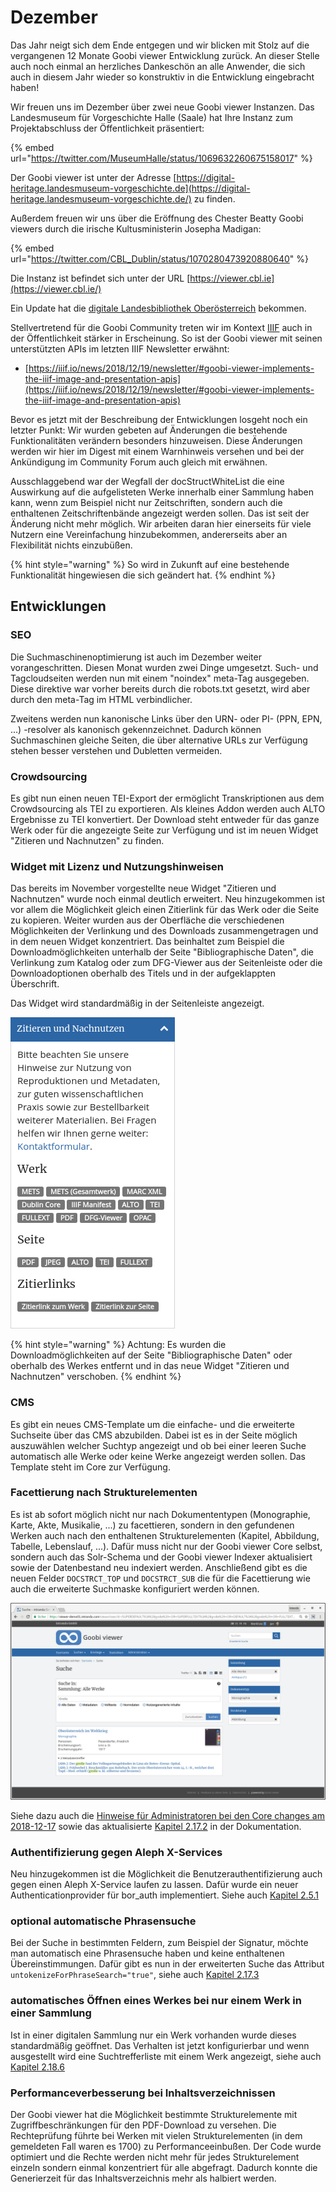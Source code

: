 # Dezember

Das Jahr neigt sich dem Ende entgegen und wir blicken mit Stolz auf die vergangenen 12 Monate Goobi viewer Entwicklung zurück. An dieser Stelle auch noch einmal an herzliches Dankeschön an alle Anwender, die sich auch in diesem Jahr wieder so konstruktiv in die Entwicklung eingebracht haben!

Wir freuen uns im Dezember über zwei neue Goobi viewer Instanzen. Das Landesmuseum für Vorgeschichte Halle (Saale) hat Ihre Instanz zum Projektabschluss der Öffentlichkeit präsentiert:

{% embed url="https://twitter.com/MuseumHalle/status/1069632260675158017" %}

Der Goobi viewer ist unter der Adresse [https://digital-heritage.landesmuseum-vorgeschichte.de](https://digital-heritage.landesmuseum-vorgeschichte.de/) zu finden.

Außerdem freuen wir uns über die Eröffnung des Chester Beatty Goobi viewers durch die irische Kultusministerin Josepha Madigan:

{% embed url="https://twitter.com/CBL_Dublin/status/1070280473920880640" %}

Die Instanz ist befindet sich unter der URL [https://viewer.cbl.ie](https://viewer.cbl.ie/)​

Ein Update hat die [digitale Landesbibliothek Oberösterreich](https://digi.landesbibliothek.at/) bekommen.

Stellvertretend für die Goobi Community treten wir im Kontext [IIIF](https://iiif.io/) auch in der Öffentlichkeit stärker in Erscheinung. So ist der Goobi viewer mit seinen unterstützten APIs im letzten IIIF Newsletter erwähnt:

* ​[https://iiif.io/news/2018/12/19/newsletter/#goobi-viewer-implements-the-iiif-image-and-presentation-apis](https://iiif.io/news/2018/12/19/newsletter/#goobi-viewer-implements-the-iiif-image-and-presentation-apis)​

Bevor es jetzt mit der Beschreibung der Entwicklungen losgeht noch ein letzter Punkt: Wir wurden gebeten auf Änderungen die bestehende Funktionalitäten verändern besonders hinzuweisen. Diese Änderungen werden wir hier im Digest mit einem Warnhinweis versehen und bei der Ankündigung im Community Forum auch gleich mit erwähnen.

Ausschlaggebend war der Wegfall der docStructWhiteList die eine Auswirkung auf die aufgelisteten Werke innerhalb einer Sammlung haben kann, wenn zum Beispiel nicht nur Zeitschriften, sondern auch die enthaltenen Zeitschriftenbände angezeigt werden sollen. Das ist seit der Änderung nicht mehr möglich. Wir arbeiten daran hier einerseits für viele Nutzern eine Vereinfachung hinzubekommen, andererseits aber an Flexibilität nichts einzubüßen.

{% hint style="warning" %}
So wird in Zukunft auf eine bestehende Funktionalität hingewiesen die sich geändert hat.
{% endhint %}

## &#x20;<a href="#entwicklungen" id="entwicklungen"></a>

## Entwicklungen <a href="#entwicklungen" id="entwicklungen"></a>

### SEO <a href="#seo" id="seo"></a>

Die Suchmaschinenoptimierung ist auch im Dezember weiter vorangeschritten. Diesen Monat wurden zwei Dinge umgesetzt. Such- und Tagcloudseiten werden nun mit einem "noindex" meta-Tag ausgegeben. Diese direktive war vorher bereits durch die robots.txt gesetzt, wird aber durch den meta-Tag im HTML verbindlicher.

Zweitens werden nun kanonische Links über den URN- oder PI- (PPN, EPN, ...) -resolver als kanonisch gekennzeichnet. Dadurch können Suchmaschinen gleiche Seiten, die über alternative URLs zur Verfügung stehen besser verstehen und Dubletten vermeiden.

### Crowdsourcing <a href="#crowdsourcing" id="crowdsourcing"></a>

Es gibt nun einen neuen TEI-Export der ermöglicht Transkriptionen aus dem Crowdsourcing als TEI zu exportieren. Als kleines Addon werden auch ALTO Ergebnisse zu TEI konvertiert. Der Download steht entweder für das ganze Werk oder für die angezeigte Seite zur Verfügung und ist im neuen Widget "Zitieren und Nachnutzen" zu finden.

### Widget mit Lizenz und Nutzungshinweisen <a href="#widget-mit-lizenz-und-nutzungshinweisen" id="widget-mit-lizenz-und-nutzungshinweisen"></a>

Das bereits im November vorgestellte neue Widget "Zitieren und Nachnutzen" wurde noch einmal deutlich erweitert. Neu hinzugekommen ist vor allem die Möglichkeit gleich einen Zitierlink für das Werk oder die Seite zu kopieren. Weiter wurden aus der Oberfläche die verschiedenen Möglichkeiten der Verlinkung und des Downloads zusammengetragen und in dem neuen Widget konzentriert. Das beinhaltet zum Beispiel die Downloadmöglichkeiten unterhalb der Seite "Bibliographische Daten", die Verlinkung zum Katalog oder zum DFG-Viewer aus der Seitenleiste oder die Downloadoptionen oberhalb des Titels und in der aufgeklappten Überschrift.

Das Widget wird standardmäßig in der Seitenleiste angezeigt.

![Erweitertes Widget zum "Zitieren und Nachnutzen"](<../.gitbook/assets/2018-12 widget cite and reuse.png>)

{% hint style="warning" %}
Achtung: Es wurden die Downloadmöglichkeiten auf der Seite "Bibliographische Daten" oder oberhalb des Werkes entfernt und in das neue Widget "Zitieren und Nachnutzen" verschoben.
{% endhint %}

### CMS <a href="#cms" id="cms"></a>

Es gibt ein neues CMS-Template um die einfache- und die erweiterte Suchseite über das CMS abzubilden. Dabei ist es in der Seite möglich auszuwählen welcher Suchtyp angezeigt und ob bei einer leeren Suche automatisch alle Werke oder keine Werke angezeigt werden sollen. Das Template steht im Core zur Verfügung.

### Facettierung nach Strukturelementen <a href="#facettierung-nach-strukturelementen" id="facettierung-nach-strukturelementen"></a>

Es ist ab sofort möglich nicht nur nach Dokumententypen (Monographie, Karte, Akte, Musikalie, ...) zu facettieren, sondern in den gefundenen Werken auch nach den enthaltenen Strukturelementen (Kapitel, Abbildung, Tabelle, Lebenslauf, ...). Dafür muss nicht nur der Goobi viewer Core selbst, sondern auch das Solr-Schema und der Goobi viewer Indexer aktualisiert sowie der Datenbestand neu indexiert werden. Anschließend gibt es die neuen Felder `DOCSTRCT_TOP` und `DOCSTRCT_SUB` die für die Facettierung wie auch die erweiterte Suchmaske konfiguriert werden können.

![Suchtreffer und Facettierung nach Sammlung, Dokument- und neu: Strukturtyp](<../.gitbook/assets/2018-12 facet for doctype and structure type.png>)

Siehe dazu auch die [Hinweise für Administratoren bei den Core changes am 2018-12-17](https://docs.intranda.com/goobi-viewer-de/9/9.1#2018-12-17) sowie das aktualisierte [Kapitel 2.17.2](https://docs.intranda.com/goobi-viewer-de/2/2.17/2.17.2) in der Dokumentation.

### Authentifizierung gegen Aleph X-Services <a href="#authentifizierung-gegen-aleph-x-services" id="authentifizierung-gegen-aleph-x-services"></a>

Neu hinzugekommen ist die Möglichkeit die Benutzerauthentifizierung auch gegen einen Aleph X-Service laufen zu lassen. Dafür wurde ein neuer Authenticationprovider für bor\_auth implementiert. Siehe auch [Kapitel 2.5.1](https://docs.intranda.com/goobi-viewer-de/2/2.5/2.5.1)​

### optional automatische Phrasensuche <a href="#optional-automatische-phrasensuche" id="optional-automatische-phrasensuche"></a>

Bei der Suche in bestimmten Feldern, zum Beispiel der Signatur, möchte man automatisch eine Phrasensuche haben und keine enthaltenen Übereinstimmungen. Dafür gibt es nun in der erweiterten Suche das Attribut `untokenizeForPhraseSearch="true"`, siehe auch [Kapitel 2.17.3](https://docs.intranda.com/goobi-viewer-de/2/2.17/2.17.3)​

### automatisches Öffnen eines Werkes bei nur einem Werk in einer Sammlung <a href="#automatisches-oeffnen-eines-werkes-bei-nur-einem-werk-in-einer-sammlung" id="automatisches-oeffnen-eines-werkes-bei-nur-einem-werk-in-einer-sammlung"></a>

Ist in einer digitalen Sammlung nur ein Werk vorhanden wurde dieses standardmäßig geöffnet. Das Verhalten ist jetzt konfigurierbar und wenn ausgestellt wird eine Suchtrefferliste mit einem Werk angezeigt, siehe auch [Kapitel 2.18.6](https://docs.intranda.com/goobi-viewer-de/2/2.18/2.18.6)​

### Performanceverbesserung bei Inhaltsverzeichnissen <a href="#performanceverbesserung-bei-inhaltsverzeichnissen" id="performanceverbesserung-bei-inhaltsverzeichnissen"></a>

Der Goobi viewer hat die Möglichkeit bestimmte Strukturelemente mit Zugriffbeschränkungen für den PDF-Download zu versehen. Die Rechteprüfung führte bei Werken mit vielen Strukturelementen (in dem gemeldeten Fall waren es 1700) zu Performanceeinbußen. Der Code wurde optimiert und die Rechte werden nicht mehr für jedes Strukturelement einzeln sondern einmal konzentriert für alle abgefragt. Dadurch konnte die Generierzeit für das Inhaltsverzeichnis mehr als halbiert werden.[\
](https://docs.intranda.com/goobi-viewer-de/digests/2018/november)
